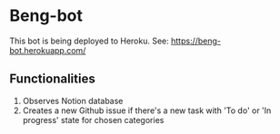 # Beng-bot

This bot is being deployed to Heroku. See: https://beng-bot.herokuapp.com/

## Functionalities

1. Observes Notion database
2. Creates a new Github issue if there's a new task with 'To do' or 'In progress' state for chosen categories
